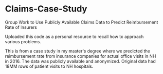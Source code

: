 # Claims-Case-Study
Group Work to Use Publicly Available Claims Data to Predict Reimbursement Rate of Insurers

Uploaded this code as a personal resource to recall how to approach various problems. 

This is from a case study in my master's degree where we predicted the reimbursement rate from insurance companies for actual office
visits in NH in 2016. The data was publicly available and anonymized. Original data had 18MM rows of patient visits to NH hospitals. 
